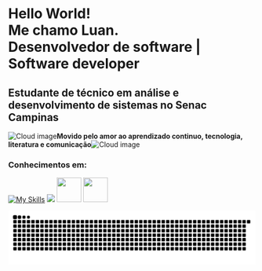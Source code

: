 # Hello World! <br> Me chamo **Luan**. <br> Desenvolvedor de software | Software developer

## Estudante de técnico em análise e desenvolvimento de sistemas no Senac Campinas <br> 

![Cloud image](https://media.tenor.com/vTXtbNVfimsAAAAj/gwo-gzlwong.gif)**Movido pelo amor ao aprendizado continuo, tecnologia, literatura e comunicação**![Cloud image](https://media.tenor.com/vTXtbNVfimsAAAAj/gwo-gzlwong.gif)

### Conhecimentos em:

[![My Skills](https://skillicons.dev/icons?i=python,java,git,github,mysql,sqlite&theme=light)](https://skillicons.dev)
<img src="https://cdn.jsdelivr.net/gh/devicons/devicon@latest/icons/pandas/pandas-original.svg" heigh=50 width=50> 
<img src="https://cdn.jsdelivr.net/gh/devicons/devicon@latest/icons/streamlit/streamlit-original.svg" height = 50 width = 50>
<img src="https://cdn.jsdelivr.net/gh/devicons/devicon@latest/icons/microsoftsqlserver/microsoftsqlserver-original-wordmark.svg" height=50 width=50/>


![snake gif](https://github.com/SluanS/SluanS/blob/output/github-snake-dark.svg)
